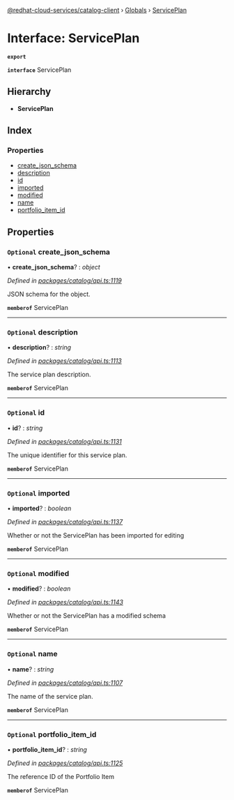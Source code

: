 [@redhat-cloud-services/catalog-client](../README.md) › [Globals](../globals.md) › [ServicePlan](serviceplan.md)

# Interface: ServicePlan

**`export`** 

**`interface`** ServicePlan

## Hierarchy

* **ServicePlan**

## Index

### Properties

* [create_json_schema](serviceplan.md#optional-create_json_schema)
* [description](serviceplan.md#optional-description)
* [id](serviceplan.md#optional-id)
* [imported](serviceplan.md#optional-imported)
* [modified](serviceplan.md#optional-modified)
* [name](serviceplan.md#optional-name)
* [portfolio_item_id](serviceplan.md#optional-portfolio_item_id)

## Properties

### `Optional` create_json_schema

• **create_json_schema**? : *object*

*Defined in [packages/catalog/api.ts:1119](https://github.com/fhlavac/javascript-clients/blob/master/packages/catalog/api.ts#L1119)*

JSON schema for the object.

**`memberof`** ServicePlan

___

### `Optional` description

• **description**? : *string*

*Defined in [packages/catalog/api.ts:1113](https://github.com/fhlavac/javascript-clients/blob/master/packages/catalog/api.ts#L1113)*

The service plan description.

**`memberof`** ServicePlan

___

### `Optional` id

• **id**? : *string*

*Defined in [packages/catalog/api.ts:1131](https://github.com/fhlavac/javascript-clients/blob/master/packages/catalog/api.ts#L1131)*

The unique identifier for this service plan.

**`memberof`** ServicePlan

___

### `Optional` imported

• **imported**? : *boolean*

*Defined in [packages/catalog/api.ts:1137](https://github.com/fhlavac/javascript-clients/blob/master/packages/catalog/api.ts#L1137)*

Whether or not the ServicePlan has been imported for editing

**`memberof`** ServicePlan

___

### `Optional` modified

• **modified**? : *boolean*

*Defined in [packages/catalog/api.ts:1143](https://github.com/fhlavac/javascript-clients/blob/master/packages/catalog/api.ts#L1143)*

Whether or not the ServicePlan has a modified schema

**`memberof`** ServicePlan

___

### `Optional` name

• **name**? : *string*

*Defined in [packages/catalog/api.ts:1107](https://github.com/fhlavac/javascript-clients/blob/master/packages/catalog/api.ts#L1107)*

The name of the service plan.

**`memberof`** ServicePlan

___

### `Optional` portfolio_item_id

• **portfolio_item_id**? : *string*

*Defined in [packages/catalog/api.ts:1125](https://github.com/fhlavac/javascript-clients/blob/master/packages/catalog/api.ts#L1125)*

The reference ID of the Portfolio Item

**`memberof`** ServicePlan
